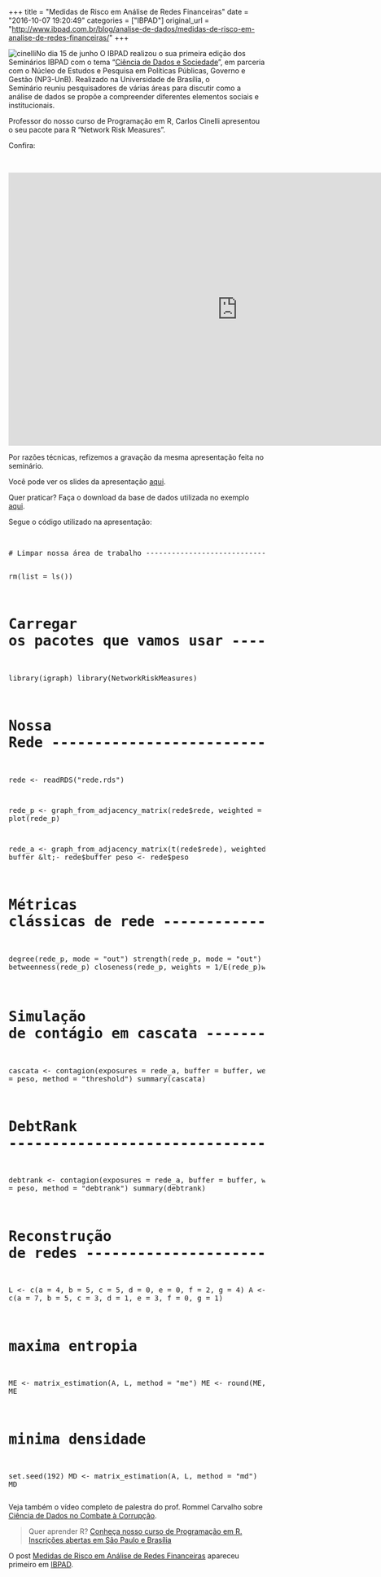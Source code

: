 +++
title = "Medidas de Risco em Análise de Redes Financeiras"
date = "2016-10-07 19:20:49"
categories = ["IBPAD"]
original_url = "http://www.ibpad.com.br/blog/analise-de-dados/medidas-de-risco-em-analise-de-redes-financeiras/"
+++

<p>
<img class="alignleft wp-image-1538" src="https://i2.wp.com/ibpad.com.br/wp-content/uploads/2016/10/Cinelli-1024x805.png?resize=185%2C143" alt="cinelli" data-recalc-dims="1" />No
dia 15 de junho O IBPAD realizou o sua primeira edição dos Seminários
IBPAD com o tema
“<a href="http://ibpad.com.br/index.php/2016/07/14/seminario-do-ibpad-discute-ciencia-de-dados-como-metodologia-para-estudos-da-sociedade-e-politica/" target="_blank">Ciência
de Dados e Sociedade</a>”, em parceria com o Núcleo de Estudos e
Pesquisa em Políticas Públicas, Governo e Gestão (NP3-UnB). Realizado na
Universidade de Brasília, o Seminário reuniu pesquisadores de várias
áreas para discutir como a análise de dados se propõe a compreender
diferentes elementos sociais e institucionais.
</p>
<p>
Professor do nosso curso de Programação em R, Carlos Cinelli apresentou
o seu pacote para R “Network Risk Measures”.
</p>
<p>
Confira:
</p>
<p>
 
</p>
<p>
<iframe class="youtube-player" type="text/html" width="900" height="537" src="http://www.youtube.com/embed/2ZfKt3hcaL0?version=3&amp;rel=1&amp;fs=1&amp;autohide=2&amp;showsearch=0&amp;showinfo=1&amp;iv_load_policy=1&amp;wmode=transparent" allowfullscreen="true" style="border:0;">
</iframe>
</p>
<p>
Por razões técnicas, refizemos a gravação da mesma apresentação feita no
seminário.
</p>
<p>
<span id="more-1535"></span>
</p>
<p>
Você pode ver os slides da apresentação
<a href="http://ibpad.com.br/apresentacaoCinelli.html" class="broken_link">aqui</a>.
</p>
<p>
Quer praticar? Faça o download da base de dados utilizada no exemplo
<a href="http://ibpad.com.br/wp-content/uploads/2016/10/rede.zip">aqui</a>.
</p>
<p>
Segue o código utilizado na apresentação:
</p>
<p>
 
</p>
<pre class="crayon-plain-tag"># Limpar nossa área de trabalho -------------------------------------------

rm(list = ls())


# Carregar os pacotes que vamos usar --------------------------------------

library(igraph)
library(NetworkRiskMeasures)


# Nossa Rede --------------------------------------------------------------

rede &lt;- readRDS("rede.rds")

rede_p &lt;- graph_from_adjacency_matrix(rede$rede, weighted = T)
plot(rede_p)

rede_a &lt;- graph_from_adjacency_matrix(t(rede$rede), weighted = T)
buffer &lt;- rede$buffer
peso   &lt;- rede$peso


# Métricas clássicas de rede ----------------------------------------------
degree(rede_p, mode = "out")
strength(rede_p, mode = "out")
betweenness(rede_p)
closeness(rede_p, weights =  1/E(rede_p)$weight)
page_rank(rede_a)$vector




# Simulação de contágio em cascata ----------------------------------------

cascata &lt;- contagion(exposures = rede_a, buffer = buffer, weights = peso, method = "threshold")
summary(cascata)


# DebtRank ----------------------------------------------------------------
debtrank &lt;- contagion(exposures = rede_a, buffer = buffer, weights = peso, method = "debtrank")
summary(debtrank)

# Reconstrução de redes ---------------------------------------------------

L &lt;- c(a = 4, b = 5, c = 5, d = 0, e = 0, f = 2, g = 4)
A &lt;- c(a = 7, b = 5, c = 3, d = 1, e = 3, f = 0, g = 1)

# maxima entropia
ME &lt;- matrix_estimation(A, L, method = "me")
ME &lt;- round(ME, 2)
ME

# minima densidade
set.seed(192)
MD &lt;- matrix_estimation(A, L, method = "md")
MD</pre>
<p>
Veja também o vídeo completo de palestra do prof. Rommel Carvalho sobre
<a href="http://ibpad.com.br/index.php/2016/08/16/ciencia-de-dados-no-combate-corrupcao/" target="_blank">Ciência
de Dados no Combate à Corrupção</a>.
</p>
<blockquote>
<p>
Quer aprender R?
<a href="http://www.ibpad.com.br/produto/programacao-em-r/" target="_blank">Conheça
nosso curso de Programação em R. Inscrições abertas em São Paulo e
Brasília</a>
</p>
</blockquote>
<p>
O post
<a rel="nofollow" href="http://www.ibpad.com.br/blog/analise-de-dados/medidas-de-risco-em-analise-de-redes-financeiras/">Medidas
de Risco em Análise de Redes Financeiras</a> apareceu primeiro em
<a rel="nofollow" href="http://www.ibpad.com.br">IBPAD</a>.
</p>

